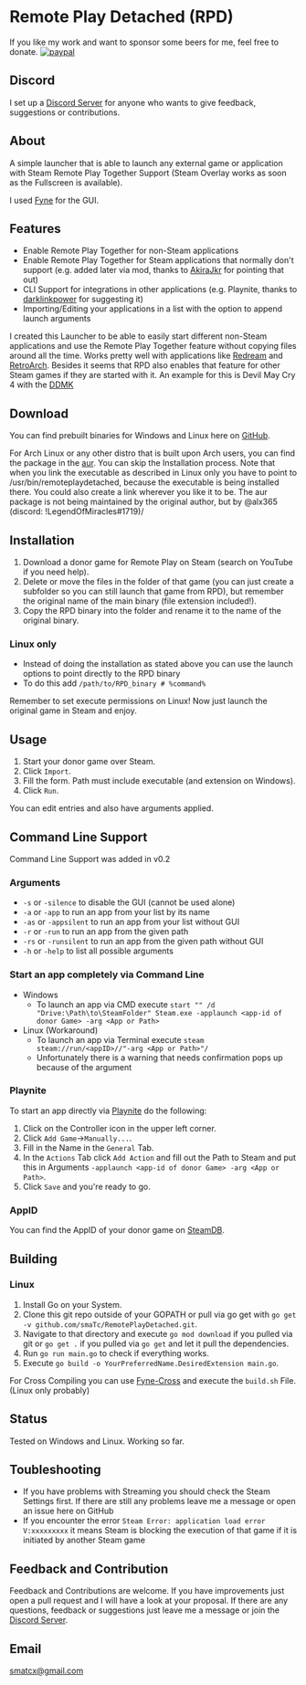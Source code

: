 # Remote Play Detached (RPD) 
If you like my work and want to sponsor some beers for me, feel free to donate.
[![paypal](https://www.paypalobjects.com/en_US/i/btn/btn_donate_LG.gif)](https://www.paypal.com/cgi-bin/webscr?cmd=_s-xclick&hosted_button_id=U6DXYQPU7JLJL)

## Discord
I set up a [Discord Server](https://discord.gg/U3zDs6N) for anyone who wants to give feedback, suggestions or contributions.

## About
A simple launcher that is able to launch any external game or application with Steam Remote Play Together Support (Steam Overlay works as soon as the Fullscreen is available).

I used [Fyne](https://fyne.io/) for the GUI.

## Features
* Enable Remote Play Together for non-Steam applications
* Enable Remote Play Together for Steam applications that normally don't support (e.g. added later via mod, thanks to [AkiraJkr](https://github.com/AkiraJkr) for pointing that out)
* CLI Support for integrations in other applications (e.g. Playnite, thanks to [darklinkpower](https://github.com/darklinkpower) for suggesting it)
* Importing/Editing your applications in a list with the option to append launch arguments

I created this Launcher to be able to easily start different non-Steam applications and use the Remote Play Together feature without copying files around all the time.
Works pretty well with applications like [Redream](https://redream.io/) and [RetroArch](https://www.retroarch.com/). Besides it seems that RPD also enables that feature for other Steam games if they are started with it. An example for this is Devil May Cry 4 with the [DDMK](https://github.com/serpentiem/ddmk)

## Download
You can find prebuilt binaries for Windows and Linux here on [GitHub](https://github.com/smaTc/RemotePlayDetached/releases/).

For Arch Linux or any other distro that is built upon Arch users, you can find the package in the [aur](https://aur.archlinux.org/packages/remoteplaydetached-bin/). You can skip the Installation process. Note that when you link the executable as described in Linux only you have to point to /usr/bin/remoteplaydetached, because the executable is being installed there. You could also create a link wherever you like it to be.
The aur package is not being maintained by the original author, but by @alx365 (discord: !LegendOfMiracles#1719)/

## Installation
1. Download a donor game for Remote Play on Steam (search on YouTube if you need help).
2. Delete or move the files in the folder of that game (you can just create a subfolder so you can still launch that game from RPD), but remember the original name of the main binary (file extension included!).
3. Copy the RPD binary into the folder and rename it to the name of the original binary.

### Linux only
* Instead of doing the installation as stated above you can use the launch options to point directly to the RPD binary
* To do this add `/path/to/RPD_binary # %command%`

Remember to set execute permissions on Linux!
Now just launch the original game in Steam and enjoy.

## Usage
1. Start your donor game over Steam.
2. Click `Import`.
3. Fill the form. Path must include executable (and extension on Windows).
4. Click `Run`.

You can edit entries and also have arguments applied.

## Command Line Support
Command Line Support was added in v0.2
### Arguments
* `-s` or `-silence` to disable the GUI (cannot be used alone)
* `-a` or `-app` to run an app from your list by its name
* `-as` or `-appsilent` to run an app from your list without GUI
* `-r` or `-run` to run an app from the given path
* `-rs` or `-runsilent` to run an app from the given path without GUI
* `-h` or `-help` to list all possible arguments

### Start an app completely via Command Line
* Windows
    * To launch an app via CMD execute `start "" /d "Drive:\Path\to\SteamFolder" Steam.exe -applaunch <app-id of donor Game> -arg <App or Path>`
* Linux (Workaround)
    * To launch an app via Terminal execute `steam steam://run/<appID>//"-arg <App or Path>"/`
    * Unfortunately there is a warning that needs confirmation pops up because of the argument

### Playnite
To start an app directly via [Playnite](https://playnite.link/) do the following:
1. Click on the Controller icon in the upper left corner.
2. Click `Add Game`->`Manually...`.
3. Fill in the Name in the `General` Tab.
4. In the `Actions` Tab click `Add Action` and fill out the Path to Steam and put this in Arguments `-applaunch <app-id of donor Game> -arg <App or Path>`.
5. Click `Save` and you're ready to go.

### AppID
You can find the AppID of your donor game on [SteamDB](https://steamdb.info/).

## Building
### Linux
1. Install Go on your System.
2. Clone this git repo outside of your GOPATH or pull via go get with `go get -v github.com/smaTc/RemotePlayDetached.git`.
3. Navigate to that directory and execute `go mod download` if you pulled via git or `go get .` if you pulled via `go get` and let it pull the dependencies.
4. Run `go run main.go` to check if everything works.
5. Execute `go build -o YourPreferredName.DesiredExtension main.go`.

For Cross Compiling you can use [Fyne-Cross](https://fyne.io//develop/cross-compiling.html) and execute the `build.sh` File. (Linux only probably)

## Status
Tested on Windows and Linux. Working so far.

## Toubleshooting
* If you have problems with Streaming you should check the Steam Settings first. If there are still any problems leave me a message or open an issue here on GitHub
* If you encounter the error `Steam Error: application load error V:xxxxxxxxx` it means Steam is blocking the execution of that game if it is initiated by another Steam game

## Feedback and Contribution
Feedback and Contributions are welcome. If you have improvements just open a pull request and I will have a look at your proposal. If there are any questions, feedback or suggestions just leave me a message or join the [Discord Server](https://discord.gg/U3zDs6N).

## Email
[smatcx@gmail.com](mailto:smatcx@gmail.com)
